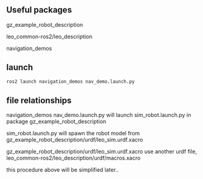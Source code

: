 ## Useful packages  

gz_example_robot_description  

leo_common-ros2/leo_description  

navigation_demos  

## launch  

```python
ros2 launch navigation_demos nav_demo.launch.py
```

## file relationships  

navigation_demos nav_demo.launch.py will launch sim_robot.launch.py in package gz_example_robot_description  

sim_robot.launch.py will spawn the robot model from gz_example_robot_description/urdf/leo_sim.urdf.xacro  

gz_example_robot_description/urdf/leo_sim.urdf.xacro use another urdf file, leo_common-ros2/leo_description/urdf/macros.xacro  

this procedure above will be simplified later..  

